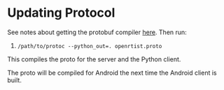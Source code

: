 # Updating Protocol

See notes about getting the protobuf compiler
[here](https://github.com/cmusatyalab/gabriel-protocol#updating-protocol).
Then run:
1. `/path/to/protoc --python_out=. openrtist.proto`

This compiles the proto for the server and the Python client.

The proto will be compiled for Android the next time the Android client is
built.
